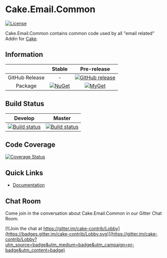 # Cake.Email.Common

[![License](http://img.shields.io/:license-mit-blue.svg)](http://cake-contrib.mit-license.org)

Cake.Email.Common contains common code used by all "email related" Addin for [Cake](http://cakebuild.net/).

## Information

| |Stable|Pre-release|
|:--:|:--:|:--:|
|GitHub Release|-|[![GitHub release](https://img.shields.io/github/release/cake-contrib/Cake.Email.Common.svg)](https://github.com/cake-contrib/Cake.Email.Common/releases/latest)|
|Package|[![NuGet](https://img.shields.io/nuget/v/Cake.Email.Common.svg)](https://www.nuget.org/packages/Cake.Email.Common)|[![MyGet](https://img.shields.io/myget/cake-contrib/vpre/Cake.Email.Common.svg)](http://myget.org/feed/cake-contrib/package/nuget/Cake.Email.Common)|

## Build Status

|Develop|Master|
|:--:|:--:|
|[![Build status](https://ci.appveyor.com/api/projects/status/b1j6f3oq57trer8o/branch/develop?svg=true)](https://ci.appveyor.com/project/cakecontrib/cake-email-common/branch/develop)|[![Build status](https://ci.appveyor.com/api/projects/status/b1j6f3oq57trer8o?svg=true)](https://ci.appveyor.com/project/cakecontrib/cake-email-common)|

## Code Coverage

[![Coverage Status](https://coveralls.io/repos/github/cake-contrib/Cake.Email.Common/badge.svg)](https://coveralls.io/github/cake-contrib/Cake.Email.Common)

## Quick Links

- [Documentation](https://cake-contrib.github.io/Cake.Email.Common/)

## Chat Room

Come join in the conversation about Cake.Email.Common in our Gitter Chat Room.

[![Join the chat at https://gitter.im/cake-contrib/Lobby](https://badges.gitter.im/cake-contrib/Lobby.svg)](https://gitter.im/cake-contrib/Lobby?utm_source=badge&utm_medium=badge&utm_campaign=pr-badge&utm_content=badge)
